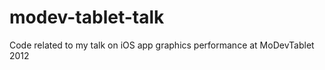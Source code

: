 modev-tablet-talk
=================

Code related to my talk on iOS app graphics performance at MoDevTablet 2012